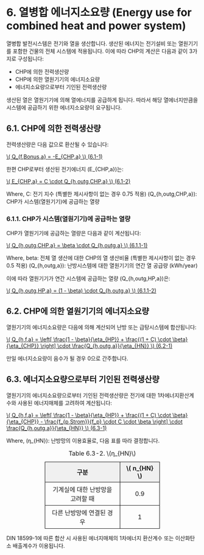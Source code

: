 # 6. 열병합 에너지소요량 (Energy use for combined heat and power system)

열병합 발전시스템은 전기와 열을 생산합니다. 생산된 에너지는 전기설비 또는 열원기기를 포함한 건물의 전체 시스템에 적용됩니다.
이에 따라 CHP의 계산은 다음과 같이 3가지로 구성됩니다:

- CHP에 의한 전력생산량
- CHP에 의한 열원기기의 에너지소요량
- 에너지소요량으로부터 기인된 전력생산량

생산된 열은 열원기기에 의해 열에너지를 공급하게 됩니다. 
따라서 해당 열에너지만큼을 시스템에 공급하기 위한 에너지소요량이 요구됩니다.



## 6.1. CHP에 의한 전력생산량
전력생산량은 다음 값으로 환산될 수 있습니다:

<a href="/eco2_guide_center/1.%20ECO2%20Logic%20Guide/Hee1_Equation_List.html" class="equation-link" target="_blank" rel="noopener noreferrer">
  \( Q_{f,Bonus,a} = -E_{CHP,a} \) <span class="eq-number">(6.1-1)</span>
</a>


한편 CHP로부터 생산된 전기에너지 \(E_{CHP,a}\)는:

<a href="/eco2_guide_center/1.%20ECO2%20Logic%20Guide/Hee1_Equation_List.html" class="equation-link" target="_blank" rel="noopener noreferrer">
  \( E_{CHP,a} = C \cdot Q_{h,outg,CHP,a} \) <span class="eq-number">(6.1-2)</span>
</a>


Where,
C: 전기 지수 (특별한 제시사항이 없는 경우 0.75 적용)
\(Q_{h,outg,CHP,a}\): CHP가 시스템(열원기기)에 공급하는 열량

### 6.1.1. CHP가 시스템(열원기기)에 공급하는 열량
CHP가 열원기기에  공급하는 열량은 다음과 같이 계산됩니다:

<a href="/eco2_guide_center/1.%20ECO2%20Logic%20Guide/Hee1_Equation_List.html" class="equation-link" target="_blank" rel="noopener noreferrer">
  \( Q_{h,outg,CHP,a} = \beta \cdot Q_{h,outg,a} \) <span class="eq-number">(6.1.1-1)</span>
</a>

Where,
beta: 전체 열 생산에 대한 CHP의 열 생산비율 (특별한 제시사항이 없는 경우 0.5 적용)
\(Q_{h,outg,a}\): 난방시스템에 대한 열원기기의 연간 열 공급량 (kWh/year)

이에 따라 열원기기가 연간 시스템에 공급하는 열량 \(Q_{h,outg,HP,a}\)은:

<a href="/eco2_guide_center/1.%20ECO2%20Logic%20Guide/Hee1_Equation_List.html" class="equation-link" target="_blank" rel="noopener noreferrer">
  \( Q_{h,outg,HP,a} = (1 - \beta) \cdot Q_{h,outg,a} \) <span class="eq-number">(6.1.1-2)</span>
</a>



## 6.2. CHP에 의한 열원기기의 에너지소요량
열원기기의 에너지소요량은 다음에 의해 계산되어 난방 또는 급탕시스템에 합산됩니다:

<a href="/eco2_guide_center/1.%20ECO2%20Logic%20Guide/Hee1_Equation_List.html" class="equation-link" target="_blank" rel="noopener noreferrer">
  \( Q_{h,f,a} = \left[ \frac{1 - \beta}{\eta_{HP}} + \frac{(1 + C) \cdot \beta}{\eta_{CHP}} \right] \cdot \frac{Q_{h,outg,a}}{\eta_{HN}} \) <span class="eq-number">(6.2-1)</span>
</a>

만일 에너지소요량이 음수가 될 경우 0으로 간주합니다.



## 6.3. 에너지소요량으로부터 기인된 전력생산량
열원기기의 에너지소요량으로부터 기인된 전력생산량은 전기에 대한 1차에너지환산계수와 사용된 에너지매체를 고려하여 계산됩니다:

<a href="/eco2_guide_center/1.%20ECO2%20Logic%20Guide/Hee1_Equation_List.html" class="equation-link" target="_blank" rel="noopener noreferrer">
  \( Q_{h,f,a} = \left[ \frac{1 - \beta}{\eta_{HP}} + \frac{(1 + C) \cdot \beta}{\eta_{CHP}} - \frac{f_{p,Strom}}{f_p} \cdot C \cdot \beta \right] \cdot \frac{Q_{h,outg,a}}{\eta_{HN}} \) <span class="eq-number">(6.3-1)</span>
</a>

Where, \(η_{HN}\): 난방망의 이용효율로, 다음 표를 따라 결정합니다.


<!DOCTYPE html>
<html lang="ko">
<head>
  <meta charset="UTF-8">
  <title>기계실 난방망 고려 표</title>
  <script src="https://polyfill.io/v3/polyfill.min.js?features=es6"></script>
  <script id="MathJax-script" async
    src="https://cdn.jsdelivr.net/npm/mathjax@3/es5/tex-mml-chtml.js">
  </script>
  <style>
    table {
      border-collapse: collapse;
      margin: auto;
      width: 60%;
    }
    th, td {
      border: 1px solid black;
      padding: 6px 12px;
      text-align: center;
    }
    th {
      background-color: #f0f0f0;
    }
  </style>
</head>
<table>
<caption>Table 6.3-2. \(η_{HN}\)</caption>
  <tr>
    <th>구분</th>
    <th>\( n_{HN} \)</th>
  </tr>
  <tr>
    <td>기계실에 대한 난방망을 고려할 때</td>
    <td>0.9</td>
  </tr>
  <tr>
    <td>다른 난방망에 연결된 경우</td>
    <td>1</td>
  </tr>
</table>

</html>

DIN 18599-1에 따른 합산 시 사용된 에너지매체의 1차에너지 환산계수 또는 이산화탄소 배출계수가 이용됩니다. 
